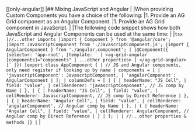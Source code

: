 [[only-angular]]
|## Mixing JavaScript and Angular
|
|When providing Custom Components you have a choice of the following:
|1. Provide an AG Grid component as an Angular Component.
|1. Provide an AG Grid component in JavaScript.
|
|The following code snippet shows how both JavaScript and Angular Components can be used at the same time:
|
|`` tsx |//...other imports |import { Component } from '@angular/core'; |import JavascriptComponent from './JavascriptComponent.js'; |import { AngularComponent } from './angular.component'; | |@Component({ |selector: 'app-root', |template: ` | <ag-grid-angular [components]="components" | ...other properties> | </ag-grid-angular> |` |}) |export class AppComponent { | // JS and Angular components, only need register if looking up by name | components = [ | 'javascriptComponent': JavascriptComponent, | 'angularComponent': AngularComponent | ]; | columnDefs = [ | { | headerName: "JS Cell", | field: "value", | cellRenderer: 'javascriptComponent', // JS comp by Name | }, | { | headerName: "JS Cell", | field: "value", | cellRenderer: JavascriptComponent, // JS comp by Direct Reference | }, | { | headerName: "Angular Cell", | field: "value", | cellRenderer: 'angularComponent', // Angular comp by Name | }, | { | headerName: "Angular Cell", | field: "value", | cellRenderer: AngularComponent, // Angular comp by Direct Reference | } | ]; | | //...other properties & methods |} | ``
|
